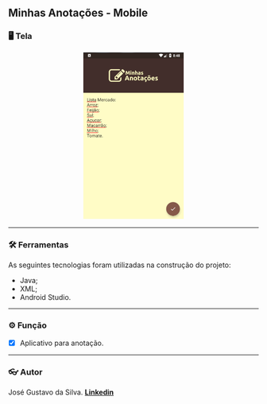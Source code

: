 ## Minhas Anotações - Mobile

###  :desktop_computer: Tela

<div align="center">
  <img alt="Tela" title="#Tela" width="40%" height="auto" src="./README/tela.png" />
</div>

----------

### :hammer_and_wrench: Ferramentas
As seguintes tecnologias foram utilizadas na construção do projeto:
- Java;
- XML;
- Android Studio.

----------

###  :gear: Função
- [x] Aplicativo para anotação.

----------

###  :eyeglasses: Autor
José Gustavo da Silva.
[
**Linkedin**
](https://www.linkedin.com/in/jose-gustavo312/)
